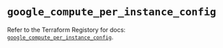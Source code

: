 # `google_compute_per_instance_config`

Refer to the Terraform Registory for docs: [`google_compute_per_instance_config`](https://registry.terraform.io/providers/hashicorp/google/4.75.0/docs/resources/compute_per_instance_config).
